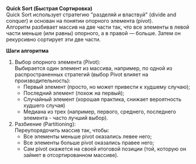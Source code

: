 **Quick Sort (Быстрая Сортировка)**  
Quick Sort использует стратегию "разделяй и властвуй" (divide and conquer) и основан на понятии опорного элемента (pivot).  
Алгоритм разбивает массив на две части так, что все элементы в левой части меньше (или равны) опорного, а в правой — больше. Затем он рекурсивно сортирует эти две части.

**Шаги алгоритма**  
1. Выбор опорного элемента (Pivot):  
  Выбирается один элемент из массива, например, по одной из распространенных стратегий (выбор Pivot влияет на производительность):
    + Первый элемент (просто, но может привести к худшему случаю);
    + Последний элемент (похож на первый);
    + Случайный элемент (хорошая практика, снижает вероятность худшего случая)
    + Медиана из трех (например, первого, среднего, последнего элемента - часто лучший выбор).
2. Разбиение (Partitioning):  
  Переупорядочить массив так, чтобы:
    + Все элементы меньше pivot оказались левее него;
    + Все элементы больше pivot оказались правее него;
    + Сам pivot окажется на своей итоговой позиции (той, которую он займет в отсортированном массиве).
